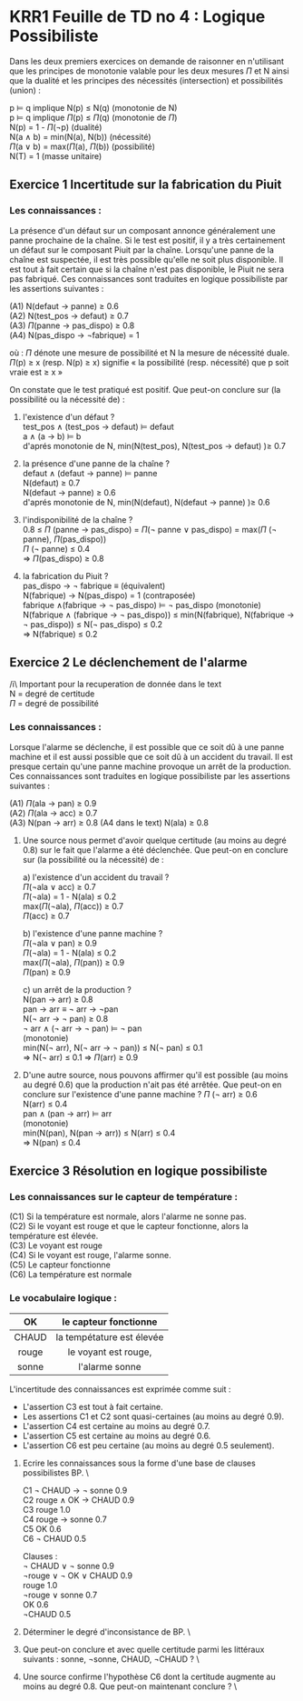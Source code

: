 # KRR1 Feuille de TD no 4 : Logique Possibiliste

Dans les deux premiers exercices on demande de raisonner en n'utilisant que les principes de
monotonie valable pour les deux mesures $\Pi$ et N ainsi que la dualité et les principes des nécessités
(intersection) et possibilités (union) :

p $\models$ q implique N(p) $\leq$ N(q) (monotonie de N) \
p $\models$ q implique $\Pi$(p) $\leq$ $\Pi$(q) (monotonie de $\Pi$) \
N(p) = 1 - $\Pi$($\neg$p) (dualité) \
N(a $\land$ b) = min(N(a), N(b)) (nécessité) \
$\Pi$(a $\vee$ b) = max($\Pi$(a), $\Pi$(b)) (possibilité) \
N(T) = 1 (masse unitaire)

## Exercice 1 Incertitude sur la fabrication du Piuit

### Les connaissances :

La présence d'un défaut sur un composant annonce généralement une panne prochaine de la chaîne.
Si le test est positif, il y a très certainement un défaut sur le composant Piuit par la chaîne.
Lorsqu'une panne de la chaîne est suspectée, il est très possible qu'elle ne soit plus disponible. Il est
tout à fait certain que si la chaîne n'est pas disponible, le Piuit ne sera pas fabriqué.
Ces connaissances sont traduites en logique possibiliste par les assertions suivantes :

(A1) N(defaut $\to$ panne) $\geq$ 0.6 \
(A2) N(test_pos $\to$ defaut) $\geq$ 0.7 \
(A3) $\Pi$(panne $\to$ pas_dispo) $\geq$ 0.8 \
(A4) N(pas_dispo $\to$ $\neg$fabrique) = 1

où : $\Pi$ dénote une mesure de possibilité et N la mesure de nécessité duale. $\Pi$(p) $\geq$ x (resp. N(p) $\geq$ x)
signifie « la possibilité (resp. nécessité) que p soit vraie est $\geq$ x »

On constate que le test pratiqué est positif. Que peut-on conclure sur (la possibilité ou la nécessité de) :

1) l'existence d'un défaut ?\
    test_pos $\land$ (test_pos $\to$ defaut) $\models$ defaut \
    a $\land$ (a $\to$ b) $\models$ b \
    d'aprés monotonie de N, min(N(test_pos), N(test_pos $\to$ defaut) )$\geq$ 0.7

2) la présence d'une panne de la chaîne ? \
    defaut $\land$ (defaut $\to$ panne) $\models$ panne \
    N(defaut) $\geq$ 0.7 \
    N(defaut $\to$ panne) $\geq$ 0.6 \
    d'aprés monotonie de N, min(N(defaut), N(defaut $\to$ panne) )$\geq$ 0.6

3) l'indisponibilité de la chaîne ? \
    0.8 $\leq$ $\Pi$ (panne $\to$ pas_dispo) = $\Pi$($\neg$ panne $\vee$ pas_dispo) = max($\Pi$ ($\neg$ panne), $\Pi$(pas_dispo)) \
    $\Pi$ ($\neg$ panne) $\leq$ 0.4 \
    $\Rightarrow$ $\Pi$(pas_dispo) $\geq$ 0.8

4) la fabrication du Piuit ? \
    pas_dispo $\to$ $\neg$ fabrique $\equiv$ (équivalent) \
    N(fabrique) $\to$ N(pas_dispo) = 1 (contraposée) \
    fabrique $\land$(fabrique $\to$ $\neg$ pas_dispo) $\models$ $\neg$ pas_dispo (monotonie) \
    N(fabrique $\land$ (fabrique $\to$ $\neg$ pas_dispo)) $\leq$ min(N(fabrique), N(fabrique $\to$ $\neg$ pas_dispo)) $\leq$ N($\neg$ pas_dispo) $\leq$ 0.2 \
    $\Rightarrow$ N(fabrique) $\leq$ 0.2

## Exercice 2 Le déclenchement de l'alarme

/i\\ Important pour la recuperation de donnée dans le text \
N = degré de certitude\
$\Pi$ = degré de possibilité

### Les connaissances :

Lorsque l'alarme se déclenche, il est possible que ce soit dû à une panne machine et il est aussi possible que ce
soit dû à un accident du travail. Il est presque certain qu'une panne machine provoque un arrêt de la
production.
Ces connaissances sont traduites en logique possibiliste par les assertions suivantes :

(A1) $\Pi$(ala $\to$ pan) $\geq$ 0.9 \
(A2) $\Pi$(ala $\to$ acc) $\geq$ 0.7 \
(A3) N(pan $\to$ arr) $\geq$ 0.8
(A4 dans le text) N(ala) $\geq$ 0.8

1) Une source nous permet d'avoir quelque certitude (au moins au degré 0.8) sur le fait que l'alarme a été déclenchée. Que peut-on en conclure sur (la possibilité ou la nécessité) de :

    a) l'existence d'un accident du travail ? \
    $\Pi$($\neg$ala $\vee$ acc) $\geq$ 0.7 \
    $\Pi$($\neg$ala) = 1 - N(ala) $\leq$ 0.2 \
    max($\Pi$($\neg$ala), $\Pi$(acc)) $\geq$ 0.7 \
    $\Pi$(acc) $\geq$ 0.7

    b) l'existence d'une panne machine ? \
    $\Pi$($\neg$ala $\vee$ pan) $\geq$ 0.9 \
    $\Pi$($\neg$ala) = 1 - N(ala) $\leq$ 0.2 \
    max($\Pi$($\neg$ala), $\Pi$(pan)) $\geq$ 0.9 \
    $\Pi$(pan) $\geq$ 0.9

    c) un arrêt de la production ? \
    N(pan $\to$ arr) $\geq$ 0.8 \
    pan $\to$ arr $\equiv$ $\neg$ arr $\to$ $\neg$pan \
    N($\neg$ arr $\to$ $\neg$ pan) $\geq$ 0.8 \
    $\neg$ arr $\land$ ($\neg$ arr $\to$ $\neg$ pan) $\models$ $\neg$ pan \
    (monotonie) \
    min(N($\neg$ arr), N($\neg$ arr $\to$ $\neg$ pan)) $\leq$ N($\neg$ pan) $\leq$ 0.1 \
    $\Rightarrow$ N($\neg$ arr) $\leq$ 0.1
    $\Rightarrow$ $\Pi$(arr) $\geq$ 0.9

2) D'une autre source, nous pouvons affirmer qu'il est possible (au moins au degré 0.6) que la production n'ait pas été arrêtée. Que peut-on en conclure sur l'existence d'une panne machine ?
   $\Pi$ ($\neg$ arr) $\geq$ 0.6 \
   N(arr) $\leq$ 0.4 \
   pan $\land$ (pan $\to$ arr) $\models$ arr \
    (monotonie) \
    min(N(pan), N(pan $\to$ arr)) $\leq$ N(arr) $\leq$ 0.4 \
    $\Rightarrow$ N(pan) $\leq$ 0.4

## Exercice 3 Résolution en logique possibiliste

### Les connaissances sur le capteur de température :

(C1) Si la température est normale, alors l'alarme ne sonne pas. \
(C2) Si le voyant est rouge et que le capteur fonctionne, alors la température est élevée. \
(C3) Le voyant est rouge \
(C4) Si le voyant est rouge, l'alarme sonne. \
(C5) Le capteur fonctionne \
(C6) La température est normale

### Le vocabulaire logique :

|  OK   |   le capteur fonctionne   |
| :---: | :-----------------------: |
| CHAUD | la tempétature est élevée |
| rouge |   le voyant est rouge,    |
| sonne |      l'alarme sonne       |

L'incertitude des connaissances est exprimée comme suit :
   - L'assertion C3 est tout à fait certaine.
   - Les assertions C1 et C2 sont quasi-certaines (au moins au degré 0.9).
   - L'assertion C4 est certaine au moins au degré 0.7.
   - L'assertion C5 est certaine au moins au degré 0.6.
   - L'assertion C6 est peu certaine (au moins au degré 0.5 seulement).

1) Ecrire les connaissances sous la forme d'une base de clauses possibilistes BP. \
   
    C1 $\neg$ CHAUD $\to$ $\neg$ sonne 0.9\
    C2 rouge $\land$ OK $\to$ CHAUD 0.9 \
    C3 rouge 1.0 \
    C4 rouge $\to$ sonne 0.7 \
    C5 OK 0.6 \
    C6 $\neg$ CHAUD 0.5

    Clauses : \
    $\neg$ CHAUD $\vee$ $\neg$ sonne 0.9 \
    $\neg$rouge $\vee$ $\neg$ OK $\vee$ CHAUD 0.9 \
    rouge 1.0 \
    $\neg$rouge $\vee$ sonne 0.7 \
    OK 0.6 \
    $\neg$CHAUD 0.5

2) Déterminer le degré d'inconsistance de BP. \


3) Que peut-on conclure et avec quelle certitude parmi les littéraux suivants : sonne, $\neg$sonne,
CHAUD, $\neg$CHAUD ? \


4) Une source confirme l'hypothèse C6 dont la certitude augmente au moins au degré 0.8. Que peut-on maintenant conclure ? \


